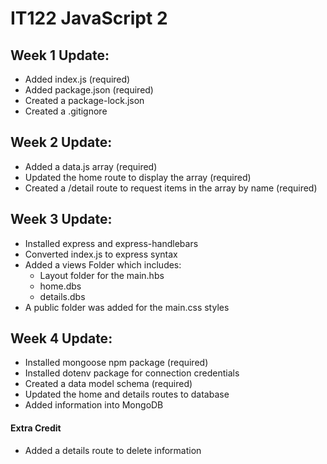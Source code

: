 # IT122 JavaScript 2

## Week 1 Update:
* Added index.js (required)
* Added package.json (required)
* Created a package-lock.json
* Created a .gitignore

## Week 2 Update:
* Added a data.js array (required)
* Updated the home route to display the array (required)
* Created a /detail route to request items in the array by name (required)

## Week 3 Update:
* Installed express and express-handlebars
* Converted index.js to express syntax
* Added a views Folder which includes: 
    - Layout folder for the main.hbs
    - home.dbs
    - details.dbs
* A public folder was added for the main.css styles

## Week 4 Update:
* Installed mongoose npm package (required)
* Installed dotenv package for connection credentials
* Created a data model schema (required)
* Updated the home and details routes to database
* Added information into MongoDB
#### Extra Credit
* Added a details route to delete information